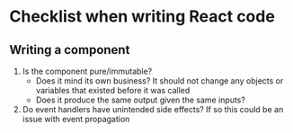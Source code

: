 # Checklist when writing React code
## Writing a component
1. Is the component pure/immutable?
    - Does it mind its own business? It should not change any objects or variables that existed before it was called
    - Does it produce the same output given the same inputs?
2. Do event handlers have unintended side effects? If so this could be an issue with event propagation
